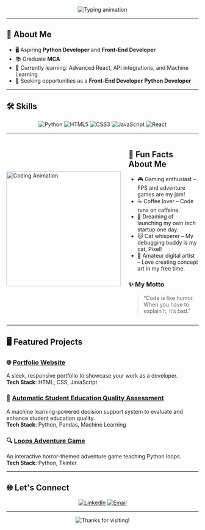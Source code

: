 

<div align="center" class="fade-in">
  <img src="https://readme-typing-svg.herokuapp.com?font=Fira+Code&size=30&duration=4000&pause=1000&color=33fcff&center=true&vCenter=true&width=1200&lines=Hi+there+I'm+SuryaPrakash+👋;Welcome+to+my+GitHub+Profile!;I'm+a+Python+Programmer+and+Front-End+Developer;Let's+build+something+awesome+🌟" alt="Typing animation" />
</div>

---

## 🌟 About Me  
- 🖥️ Aspiring **Python Developer** and **Front-End Developer**  
- 📚 Graduate **MCA**  
- 🌱 Currently learning: Advanced React, API integrations, and Machine Learning  
- 💼 Seeking opportunities as a **Front-End Developer** **Python Developer** 

---

## 🛠️ Skills  
<div align="center" class="fade-in">
  <img src="https://img.shields.io/badge/Python-3776AB?style=for-the-badge&logo=python&logoColor=white" alt="Python" />
  <img src="https://img.shields.io/badge/HTML5-E34F26?style=for-the-badge&logo=html5&logoColor=white" alt="HTML5" />
  <img src="https://img.shields.io/badge/CSS3-1572B6?style=for-the-badge&logo=css3&logoColor=white" alt="CSS3" />
  <img src="https://img.shields.io/badge/JavaScript-F7DF1E?style=for-the-badge&logo=javascript&logoColor=black" alt="JavaScript" />
  <img src="https://img.shields.io/badge/React-61DAFB?style=for-the-badge&logo=react&logoColor=black" alt="React" />
</div>

---

<div style="display: flex; align-items: center;" class="fade-in" >
  <div style="flex: 1;">
    <img src="https://cdn.dribbble.com/users/1162077/screenshots/3848914/programmer.gif" alt="Coding Animation" width="300px" />
  </div>
  <div style="flex: 2; padding-left: 20px;">
    <h2>👾 Fun Facts About Me</h2>
    <ul>
      <li>🎮 Gaming enthusiast – FPS and adventure games are my jam!</li>
      <li>☕ Coffee lover – Code runs on caffeine.</li>
      <li>🚀 Dreaming of launching my own tech startup one day.</li>
      <li>🐱 Cat whisperer – My debugging buddy is my cat, Pixel!</li>
      <li>🎨 Amateur digital artist – Love creating concept art in my free time.</li>
    </ul>
    <h3>✨ My Motto</h3>
    <blockquote>“Code is like humor. When you have to explain it, it’s bad.”</blockquote>
  </div>
</div>

---

<div class="fade-in">
<h2>🖥️ Featured Projects </h2>
  
### 🌐 **[Portfolio Website](#)**  
A sleek, responsive portfolio to showcase your work as a developer.  
**Tech Stack**: HTML, CSS, JavaScript  

### 🤖 **[Automatic Student Education Quality Assessment](#)**  
A machine learning-powered decision support system to evaluate and enhance student education quality.  
**Tech Stack**: Python, Pandas, Machine Learning  

### 🔍 **[Loops Adventure Game](#)**  
An interactive horror-themed adventure game teaching Python loops.  
**Tech Stack**: Python, Tkinter  
</div>

---

## 🌐 Let's Connect  
<div align="center" class="fade-in" >
  <a href="https://www.linkedin.com/in/surya-prakash-s-20j2002/" target="_blank"><img src="https://img.shields.io/badge/LinkedIn-0077B5?style=for-the-badge&logo=linkedin&logoColor=white" alt="LinkedIn" /></a>
  <a href="mailto:sambanthandeivanai@gmail.com"><img src="https://img.shields.io/badge/Email-D14836?style=for-the-badge&logo=gmail&logoColor=white" alt="Email" /></a>
</div>

---

<div align="center" class="fade-in" >
  <img src="https://readme-typing-svg.herokuapp.com?font=Fira+Code&size=18&duration=3000&pause=500&color=00C58E&center=true&vCenter=true&width=450&lines=Thanks+for+visiting!+🚀;Feel+free+to+connect+and+collaborate+🤝" alt="Thanks for visiting!" />
</div>
